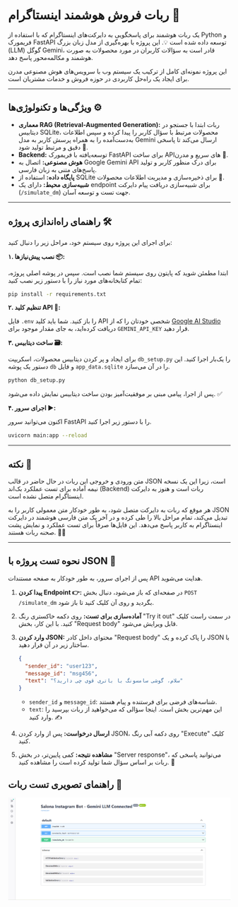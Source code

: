 # ربات فروش هوشمند اینستاگرام 🤖

یک ربات هوشمند برای پاسخگویی به دایرکت‌های اینستاگرام که با استفاده از Python و فریمورک FastAPI توسعه داده شده است 💡. این پروژه با بهره‌گیری از مدل زبان بزرگ (LLM) گوگل Gemini، قادر است به سؤالات کاربران در مورد محصولات به صورت هوشمند و مکالمه‌محور پاسخ دهد.

این پروژه نمونه‌ای کامل از ترکیب یک سیستم وب با سرویس‌های هوش مصنوعی مدرن برای ایجاد یک راه‌حل کاربردی در حوزه فروش و خدمات مشتریان است.

-----

## ویژگی‌ها و تکنولوژی‌ها ⚙️

  * **معماری RAG (Retrieval-Augmented Generation):** ربات ابتدا با جستجو در دیتابیس SQLite، محصولات مرتبط با سؤال کاربر را پیدا کرده و سپس اطلاعات به‌دست‌آمده را به همراه پرسش کاربر به مدل Gemini ارسال می‌کند تا پاسخی دقیق و مرتبط تولید شود 🧠.
  * **Backend:** توسعه‌یافته با فریمورک FastAPI برای ساخت API‌های سریع و مدرن 🚀.
  * **هوش مصنوعی:** اتصال به Google Gemini API برای درک منظور کاربر و تولید پاسخ‌های متنی به زبان فارسی.
  * **پایگاه داده:** استفاده از SQLite برای ذخیره‌سازی و مدیریت اطلاعات محصولات 💾.
  * **شبیه‌سازی محیط:** دارای یک endpoint برای شبیه‌سازی دریافت پیام دایرکت (`/simulate_dm`) جهت تست و توسعه آسان.

-----

## راهنمای راه‌اندازی پروژه 🛠️

برای اجرای این پروژه روی سیستم خود، مراحل زیر را دنبال کنید:

**۱. نصب پیش‌نیازها 📦:**

ابتدا مطمئن شوید که پایتون روی سیستم شما نصب است. سپس در پوشه اصلی پروژه، تمام کتابخانه‌های مورد نیاز را با دستور زیر نصب کنید:

```bash
pip install -r requirements.txt
```

**۲. تنظیم کلید API 🔑:**

فایل `.env` را باز کنید. شما باید کلید API شخصی خودتان را که از [Google AI Studio](https://aistudio.google.com/) دریافت کرده‌اید، به جای مقدار موجود برای `GEMINI_API_KEY` قرار دهید.

**۳. ساخت دیتابیس 🗃️:**

برای ایجاد و پر کردن دیتابیس محصولات، اسکریپت `db_setup.py` را یک‌بار اجرا کنید. این دستور یک پوشه `db` و فایل `app_data.sqlite` را در آن می‌سازد.

```bash
python db_setup.py
```

پس از اجرا، پیامی مبنی بر موفقیت‌آمیز بودن ساخت دیتابیس نمایش داده می‌شود. ✅

**۴. اجرای سرور ▶️:**

اکنون می‌توانید سرور FastAPI را با دستور زیر اجرا کنید.

```bash
uvicorn main:app --reload
```

-----

## نکته 📌

متن ورودی و خروجی این ربات در حال حاضر در قالب JSON است، زیرا این یک نسخه نیمه آماده برای تست عملکرد بک‌اند (Backend) ربات است و هنوز به دایرکت اینستاگرام متصل نشده است.

هر موقع که ربات به دایرکت متصل شود، به طور خودکار متن معمولی کاربر را به JSON تبدیل می‌کند، تمام مراحل بالا را طی کرده و در آخر یک متن فارسی هوشمند در دایرکت اینستاگرام به کاربر پاسخ می‌دهد. این فایل‌ها صرفاً برای تست عملکرد و نمایش پشت صحنه ربات هستند. 🕵️‍♂️

-----





## نحوه تست پروژه با JSON 🧪

پس از اجرای سرور، به طور خودکار به صفحه مستندات API هدایت می‌شوید.

1.  **پیدا کردن Endpoint 👉:** در صفحه‌ای که باز می‌شود، دنبال بخش `POST /simulate_dm` بگردید و روی آن کلیک کنید تا باز شود.
2.  **آماده‌سازی برای تست:** روی دکمه خاکستری رنگ "Try it out" در سمت راست کلیک کنید. با این کار، بخش "Request body" قابل ویرایش می‌شود.
3.  **وارد کردن JSON:** محتوای داخل کادر "Request body" را پاک کرده و یک JSON با ساختار زیر در آن قرار دهید.

    ```json
    {
      "sender_id": "user123",
      "message_id": "msg456",
      "text": "سلام، گوشی سامسونگ با باتری قوی چی دارید؟"
    }
    ```

      * `sender_id` و `message_id`: شناسه‌های فرضی برای فرستنده و پیام هستند.
      * `text`: این مهم‌ترین بخش است. اینجا سؤالی که می‌خواهید از ربات بپرسید را وارد کنید. ✍️

4.  **ارسال درخواست:** پس از وارد کردن JSON، روی دکمه آبی رنگ "Execute" کلیک کنید.
5.  **مشاهده نتیجه:** کمی پایین‌تر، در بخش "Server response"، می‌توانید پاسخی که ربات بر اساس سؤال شما تولید کرده است را مشاهده کنید. 🎉

## راهنمای تصویری تست ربات 📸
![Screenshot 1](https://github.com/The-AR7MS/Salona_instagram_bot_task/blob/main/Screenshot%202025-10-23%20084556.png)




